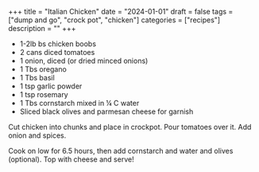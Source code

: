 ﻿+++
title = "Italian Chicken"
date = "2024-01-01"
draft = false
tags = ["dump and go", "crock pot", "chicken"]
categories = ["recipes"]
description = ""
+++

* 1-2lb bs chicken boobs
* 2 cans diced tomatoes
* 1 onion, diced (or dried minced onions)
* 1 Tbs oregano
* 1 Tbs basil
* 1 tsp garlic powder
* 1 tsp rosemary
* 1 Tbs cornstarch mixed in ¼ C water
* Sliced black olives and parmesan cheese for garnish

Cut chicken into chunks and place in crockpot. Pour tomatoes over it. Add onion and spices.

Cook on low for 6.5 hours, then add cornstarch and water and olives (optional). Top with cheese and serve!